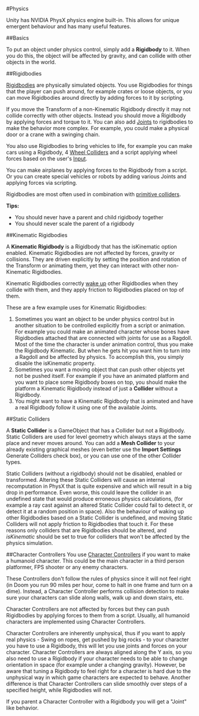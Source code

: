 #Physics

Unity has NVIDIA PhysX physics engine built-in. This allows for unique emergent behaviour and has many useful features.

##Basics

To put an object under physics control, simply add a __Rigidbody__ to it. When you do this, the object will be affected by gravity, and can collide with other objects in the world.

##Rigidbodies

[Rigidbodies](class-Rigidbody) are physically simulated objects. You use Rigidbodies for things that the player can push around, for example crates or loose objects, or you can move Rigidbodies around directly by adding forces to it by scripting.

If you move the Transform of a non-Kinematic Rigidbody directly it may not collide correctly with other objects. Instead you should move a Rigidbody by applying forces and torque to it. You can also add [Joints](class-HingeJoint) to rigidbodies to make the behavior more complex. For example, you could make a physical door or a crane with a swinging chain.

You also use Rigidbodies to bring vehicles to life, for example you can make cars using a Rigidbody, 4 [Wheel Colliders](class-WheelCollider) and a script applying wheel forces based on the user's [Input](class-InputManager).

You can make airplanes by applying forces to the Rigidbody from a script. Or you can create special vehicles or robots by adding various Joints and applying forces via scripting.

Rigidbodies are most often used in combination with [primitive colliders](class-BoxCollider).

**Tips:**

* You should never have a parent and child rigidbody together
* You should never scale the parent of a rigidbody


##Kinematic Rigidbodies

A __Kinematic Rigidbody__ is a Rigidbody that has the isKinematic option enabled. Kinematic Rigidbodies are not affected by forces, gravity or collisions. They are driven explicitly by setting the position and rotation of the Transform or animating them, yet they can interact with other non-Kinematic Rigidbodies.

Kinematic Rigidbodies correctly [wake up](RigidbodySleeping) other Rigidbodies when they collide with them, and they apply friction to Rigidbodies placed on top of them.

These are a few example uses for Kinematic Rigidbodies:


1. Sometimes you want an object to be under physics control but in another situation to be controlled explicitly from a script or animation. For example you could make an animated character whose bones have Rigidbodies attached that are connected with joints for use as a Ragdoll. Most of the time the character is under animation control, thus you make the Rigidbody Kinematic. But when he gets hit you want him to turn into a Ragdoll and be affected by physics. To accomplish this, you simply disable the isKinematic property.
1. Sometimes you want a moving object that can push other objects yet not be pushed itself. For example if you have an animated platform and you want to place some Rigidbody boxes on top, you should make the platform a Kinematic Rigidbody instead of just a __Collider__ without a Rigidbody.
1. You might want to have a Kinematic Rigidbody that is animated and have a real Rigidbody follow it using one of the available Joints.

##Static Colliders

A __Static Collider__ is a GameObject that has a Collider but not a Rigidbody. Static Colliders are used for level geometry which always stays at the same place and never moves around. You can add a __Mesh Collider__ to your already existing graphical meshes (even better use the __Import Settings__ Generate Colliders check box), or you can use one of the other Collider types.

Static Colliders (without a rigidbody) should not be disabled, enabled or transformed. Altering these Static Colliders will cause an internal recomputation in PhysX that is quite expensive and which will result in a big drop in performance. Even worse, this could leave the collider in an undefined state that would produce erroneous physics calculations, (for example a ray cast against an altered Static Collider could fail to detect it, or detect it at a random position in space). Also the behaviour of waking up other Rigidbodies based on a Static Collider is undefined, and moving Static Colliders will not apply friction to Rigidbodies that touch it. For these reasons only colliders that are Rigidbodies should be altered, and _isKinematic_ should be set to true for colliders that won't be affected by the physics simulation.

##Character Controllers
You use [Character Controllers](class-CharacterController) if you want to make a humanoid character. This could be the main character in a third person platformer, FPS shooter or any enemy characters.

These Controllers don't follow the rules of physics since it will not feel right (in Doom you run 90 miles per hour, come to halt in one frame and turn on a dime). Instead, a Character Controller performs collision detection to make sure your characters can slide along walls, walk up and down stairs, etc.

Character Controllers are not affected by forces but they can push Rigidbodies by applying forces to them from a script. Usually, all humanoid characters are implemented using Character Controllers.

Character Controllers are inherently unphysical, thus if you want to apply real physics - Swing on ropes, get pushed by big rocks - to your character you have to use a Rigidbody, this will let you use joints and forces on your character. Character Controllers are always aligned along the Y axis, so you also need to use a Rigidbody if your character needs to be able to change orientation in space (for example under a changing gravity). However, be aware that tuning a Rigidbody to feel right for a character is hard due to the unphysical way in which game characters are expected to behave. Another difference is that Character Controllers can slide smoothly over steps of a specified height, while Rigidbodies will not.

If you parent a Character Controller with a Rigidbody you will get a "Joint" like behavior.
